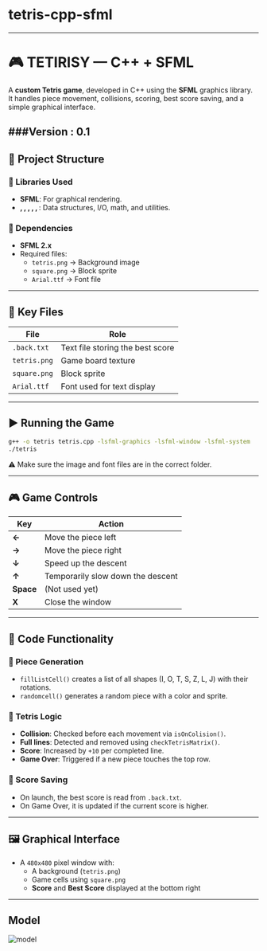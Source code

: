# tetris-cpp-sfml

---

# 🎮 TETIRISY — C++ + SFML

A **custom Tetris game**, developed in C++ using the **SFML** graphics library. It handles piece movement, collisions, scoring, best score saving, and a simple graphical interface.

###Version : 0.1
---

## 🧱 Project Structure

### 🔹 Libraries Used

- **SFML**: For graphical rendering.
- **<queue>, <vector>, <iostream>, <fstream>, <cmath>, <random>**: Data structures, I/O, math, and utilities.

### 🔹 Dependencies

- **SFML 2.x**
- Required files:
  - `tetris.png` → Background image
  - `square.png` → Block sprite
  - `Arial.ttf` → Font file

---

## 📂 Key Files

| File          | Role                                      |
|---------------|-------------------------------------------|
| `.back.txt`   | Text file storing the best score          |
| `tetris.png`  | Game board texture                        |
| `square.png`  | Block sprite                              |
| `Arial.ttf`   | Font used for text display                |

---

## ▶️ Running the Game

```bash
g++ -o tetris tetris.cpp -lsfml-graphics -lsfml-window -lsfml-system
./tetris
```

⚠️ Make sure the image and font files are in the correct folder.

---

## 🎮 Game Controls

| Key           | Action                                 |
|---------------|----------------------------------------|
| **←**         | Move the piece left                    |
| **→**         | Move the piece right                   |
| **↓**         | Speed up the descent                   |
| **↑**         | Temporarily slow down the descent      |
| **Space**     | (Not used yet)                         |
| **X**         | Close the window                       |

---

## 🧩 Code Functionality

### 🎲 Piece Generation
- `fillListCell()` creates a list of all shapes (I, O, T, S, Z, L, J) with their rotations.
- `randomcell()` generates a random piece with a color and sprite.

### 🧠 Tetris Logic
- **Collision**: Checked before each movement via `isOnColision()`.
- **Full lines**: Detected and removed using `checkTetrisMatrix()`.
- **Score**: Increased by `+10` per completed line.
- **Game Over**: Triggered if a new piece touches the top row.

### 📝 Score Saving
- On launch, the best score is read from `.back.txt`.
- On Game Over, it is updated if the current score is higher.

---

## 🖼 Graphical Interface

- A `480x480` pixel window with:
  - A background (`tetris.png`)
  - Game cells using `square.png`
  - **Score** and **Best Score** displayed at the bottom right

---
## Model
![model](https://github.com/user-attachments/assets/dd2c0a92-e06b-4bcf-a865-d7ad541abb15)


